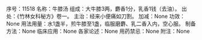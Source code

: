 序号：11518
名称：牛膝汤
组成：大牛膝3两，麝香1分，乳香1钱（去油）。
出处：《竹林女科秘方》卷一。
主治：经来小便痛如刀割。
加减：None
功效：None
用法用量：水1盏半，煎牛膝至1盏，临服磨麝、乳二香入内，空心服。
制备方法：None
临床应用：None
各家论述：None
用药禁忌：None
附注：None

